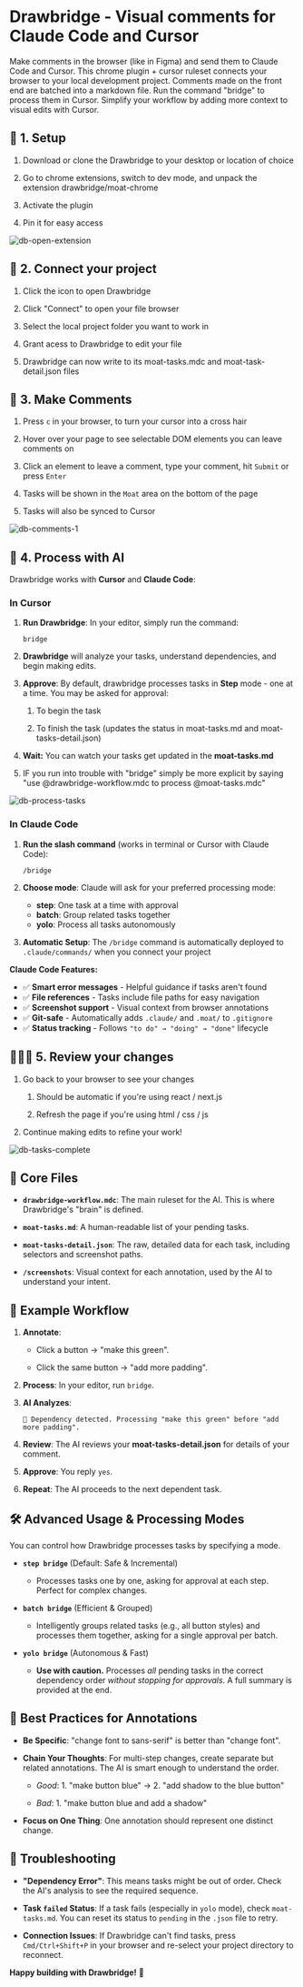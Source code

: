 Drawbridge - Visual comments for Claude Code and Cursor
==========================================

Make comments in the browser (like in Figma) and send them to Claude Code and Cursor.  This chrome plugin + cursor ruleset connects your browser to your local development project. Comments made on the front end are batched into a markdown file. Run the command "bridge" to process them in Cursor. Simplify your workflow by adding more context to visual edits with Cursor.

🚀 1. Setup
-----------

1.  Download or clone the Drawbridge to your desktop or location of choice

2.  Go to chrome extensions, switch to dev mode, and unpack the extension drawbridge/moat-chrome

3.  Activate the plugin

4.  Pin it for easy access

![db-open-extension](https://github.com/user-attachments/assets/1732a588-5985-45b5-85b6-9a73c21d2b4b)


💬 2. Connect your project
-------------------

1. Click the icon to open Drawbridge

2. Click "Connect" to open your file browser

3. Select the local project folder you want to work in

4. Grant acess to Drawbridge to edit your file

5. Drawbridge can now write to its moat-tasks.mdc and moat-task-detail.json files


💬 3. Make Comments
-------------------

1.  Press `c` in your browser, to turn your cursor into a cross hair

2.  Hover over your page to see selectable DOM elements you can leave comments on

3.  Click an element to leave a comment, type your comment, hit `Submit` or press `Enter`

4.  Tasks will be shown in the `Moat` area on the bottom of the page

5. Tasks will also be synced to Cursor

![db-comments-1](https://github.com/user-attachments/assets/d6a8b63a-21e5-46cc-801d-d7b4f40ff769)



🤖 4. Process with AI
-----------------------

Drawbridge works with **Cursor** and **Claude Code**:

### In Cursor

1.  **Run Drawbridge**: In your editor, simply run the command:

    ```
    bridge
    ```

2.  **Drawbridge** will analyze your tasks, understand dependencies, and begin making edits.

3.  **Approve**: By default, drawbridge processes tasks in **Step** mode - one at a time. You may be asked for approval:

    1.  To begin the task

    2.  To finish the task (updates the status in moat-tasks.md and moat-tasks-detail.json)

4.  **Wait:** You can watch your tasks get updated in the **moat-tasks.md**

5. IF you run into trouble with "bridge" simply be more explicit by saying "use @drawbridge-workflow.mdc to process @moat-tasks.mdc"

![db-process-tasks](https://github.com/user-attachments/assets/da71b412-eee4-4cec-abe5-3b9719e297b2)

### In Claude Code

1.  **Run the slash command** (works in terminal or Cursor with Claude Code):

    ```
    /bridge
    ```

2.  **Choose mode**: Claude will ask for your preferred processing mode:
    -   **step**: One task at a time with approval
    -   **batch**: Group related tasks together
    -   **yolo**: Process all tasks autonomously

3.  **Automatic Setup**: The `/bridge` command is automatically deployed to `.claude/commands/` when you connect your project

**Claude Code Features:**
-   ✅ **Smart error messages** - Helpful guidance if tasks aren't found
-   ✅ **File references** - Tasks include file paths for easy navigation
-   ✅ **Screenshot support** - Visual context from browser annotations
-   ✅ **Git-safe** - Automatically adds `.claude/` and `.moat/` to `.gitignore`
-   ✅ **Status tracking** - Follows `"to do" → "doing" → "done"` lifecycle


👩🏼‍🎨 5. Review your changes
------------------------------

1.  Go back to your browser to see your changes

    1.  Should be automatic if you're using react / next.js

    2.  Refresh the page if you're using html / css / js

2.  Continue making edits to refine your work!

![db-tasks-complete](https://github.com/user-attachments/assets/799c0ad6-da98-4506-8f12-ad338aa1aba3)



📁 Core Files
-------------

-   **`drawbridge-workflow.mdc`**: The main ruleset for the AI. This is where Drawbridge's "brain" is defined.

-   **`moat-tasks.md`**: A human-readable list of your pending tasks.

-   **`moat-tasks-detail.json`**: The raw, detailed data for each task, including selectors and screenshot paths.

-   **`/screenshots`**: Visual context for each annotation, used by the AI to understand your intent.


🎯 Example Workflow
-------------------

1.  **Annotate**:

    -   Click a button → "make this green".

    -   Click the same button → "add more padding".

2.  **Process**: In your editor, run `bridge`.

3.  **AI Analyzes**:

    ```
    🤖 Dependency detected. Processing "make this green" before "add more padding".

    ```

4.  **Review**: The AI reviews your **moat-tasks-detail.json** for details of your comment.

5.  **Approve**: You reply `yes`.

6.  **Repeat**: The AI proceeds to the next dependent task.


🛠️ Advanced Usage & Processing Modes
-------------------------------------

You can control how Drawbridge processes tasks by specifying a mode.

-   **`step bridge`** (Default: Safe & Incremental)

    -   Processes tasks one by one, asking for approval at each step. Perfect for complex changes.

-   **`batch bridge`** (Efficient & Grouped)

    -   Intelligently groups related tasks (e.g., all button styles) and processes them together, asking for a single approval per batch.

-   **`yolo bridge`** (Autonomous & Fast)

    -   **Use with caution.** Processes *all* pending tasks in the correct dependency order *without stopping for approvals*. A full summary is provided at the end.


🎨 Best Practices for Annotations
---------------------------------

-   **Be Specific**: "change font to sans-serif" is better than "change font".

-   **Chain Your Thoughts**: For multi-step changes, create separate but related annotations. The AI is smart enough to understand the order.

    -   *Good*: 1. "make button blue" → 2. "add shadow to the blue button"

    -   *Bad*: 1. "make button blue and add a shadow"

-   **Focus on One Thing**: One annotation should represent one distinct change.


🐛 Troubleshooting
------------------

-   **"Dependency Error"**: This means tasks might be out of order. Check the AI's analysis to see the required sequence.

-   **Task `failed` Status**: If a task fails (especially in `yolo` mode), check `moat-tasks.md`. You can reset its status to `pending` in the `.json` file to retry.

-   **Connection Issues**: If Drawbridge can't find tasks, press `Cmd/Ctrl+Shift+P` in your browser and re-select your project directory to reconnect.

**Happy building with Drawbridge!** 🎯
